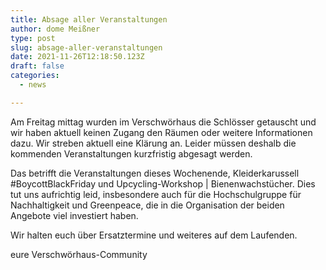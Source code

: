 ```yaml
---
title: Absage aller Veranstaltungen
author: dome Meißner
type: post
slug: absage-aller-veranstaltungen
date: 2021-11-26T12:18:50.123Z
draft: false
categories:
  - news

---
```


Am Freitag mittag wurden im Verschwörhaus die Schlösser getauscht und wir haben aktuell keinen Zugang den Räumen oder weitere Informationen dazu.
Wir streben aktuell eine Klärung an.
Leider müssen deshalb die kommenden Veranstaltungen kurzfristig abgesagt werden.

Das betrifft die Veranstaltungen dieses Wochenende, Kleiderkarussell #BoycottBlackFriday und Upcycling-Workshop | Bienenwachstücher.
Dies tut uns aufrichtig leid, insbesondere auch für die Hochschulgruppe für Nachhaltigkeit und Greenpeace, die in die Organisation der beiden Angebote viel investiert haben.

Wir halten euch über Ersatztermine und weiteres auf dem Laufenden.

eure Verschwörhaus-Community

